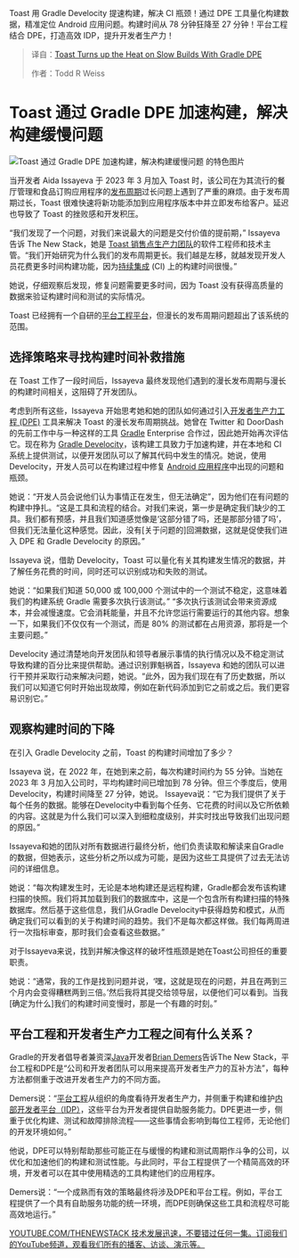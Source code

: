 
<!--
title: Toast 通过 Gradle DPE 加速缓慢构建
cover: https://cdn.thenewstack.io/media/2025/04/79ded7e8-masha-rayt-uwjtxqprswm-unsplash.jpg
summary: Toast 用 Gradle Develocity 提速构建，解决 CI 瓶颈！通过 DPE 工具量化构建数据，精准定位 Android 应用问题。构建时间从 78 分钟狂降至 27 分钟！平台工程结合 DPE，打造高效 IDP，提升开发者生产力！
-->

Toast 用 Gradle Develocity 提速构建，解决 CI 瓶颈！通过 DPE 工具量化构建数据，精准定位 Android 应用问题。构建时间从 78 分钟狂降至 27 分钟！平台工程结合 DPE，打造高效 IDP，提升开发者生产力！

> 译自：[Toast Turns up the Heat on Slow Builds With Gradle DPE](https://thenewstack.io/toast-turns-up-the-heat-on-slow-builds-with-gradle-dpe/)
> 
> 作者：Todd R Weiss



# Toast 通过 Gradle DPE 加速构建，解决构建缓慢问题

![Toast 通过 Gradle DPE 加速构建，解决构建缓慢问题 的特色图片](https://cdn.thenewstack.io/media/2025/04/79ded7e8-masha-rayt-uwjtxqprswm-unsplash-1024x575.jpg)

当开发者 Aida Issayeva 于 2023 年 3 月加入 Toast 时，该公司在为其流行的餐厅管理和食品订购应用程序的[发布周期](https://thenewstack.io/3-steps-for-automating-software-release-management/)过长问题上遇到了严重的麻烦。由于发布周期过长，Toast 很难快速将新功能添加到应用程序版本中并立即发布给客户。延迟也导致了 Toast 的挫败感和开发积压。

“我们发现了一个问题，对我们来说最大的问题是交付价值的提前期，” Issayeva 告诉 The New Stack，她是 [Toast 销售点生产力团队](https://central.toasttab.com/s/article/Get-Started-with-the-Toast-Now-App)的软件工程师和技术主管。“我们开始研究为什么我们的发布周期更长。我们越是左移，就越发现开发人员花费更多时间构建功能，因为[持续集成](https://thenewstack.io/ci-cd/) (CI) 上的构建时间很慢。”

她说，仔细观察后发现，修复问题需要更多时间，因为 Toast 没有获得高质量的数据来验证构建时间和测试的实际情况。

Toast 已经拥有一个自研的[平台工程平台](https://thenewstack.io/3-key-benefits-of-platform-engineering/)，但漫长的发布周期问题超出了该系统的范围。

## 选择策略来寻找构建时间补救措施

在 Toast 工作了一段时间后，Issayeva 最终发现他们遇到的漫长发布周期与漫长的构建时间相关，这阻碍了开发团队。

考虑到所有这些，Issayeva 开始思考她和她的团队如何通过引入[开发者生产力工程 (DPE)](https://thenewstack.io/metrics-driven-developer-productivity-engineering-at-spotify/) 工具来解决 Toast 的漫长发布周期挑战。她曾在 Twitter 和 DoorDash 的先前工作中与一种这样的工具 [Gradle](https://thenewstack.io/ai-improves-developer-workflow-says-gradle-dev-evangelist/) Enterprise 合作过，因此她开始再次评估它。现在称为 [Gradle Develocity](https://gradle.com/develocity/)，该构建工具致力于加速构建，并在本地和 CI 系统上提供测试，以便开发团队可以了解其代码中发生的情况。她说，使用 Develocity，开发人员可以在构建过程中修复 [Android 应用程序](https://thenewstack.io/dev-news-android-apps-on-rust-astro-db-and-storybook-8/)中出现的问题和瓶颈。

她说：“开发人员会说他们认为事情正在发生，但无法确定”，因为他们在有问题的构建中挣扎。“这是工具和流程的结合。对我们来说，第一步是确定我们缺少的工具。我们都有预感，并且我们知道感觉像是‘这部分错了吗，还是那部分错了吗’，但我们无法量化这种感觉。因此，没有[关于问题的]回溯数据，这就是促使我们进入 DPE 和 Gradle Develocity 的原因。”

Issayeva 说，借助 Develocity，Toast 可以量化有关其构建发生情况的数据，并了解任务花费的时间，同时还可以识别成功和失败的测试。

她说：“如果我们知道 50,000 或 100,000 个测试中的一个测试不稳定，这意味着我们的构建系统 Gradle 需要多次执行该测试。” “多次执行该测试会带来资源成本，并会减慢速度。它会消耗能量，并且不允许您运行需要运行的其他内容。想象一下，如果我们不仅仅有一个测试，而是 80% 的测试都在占用资源，那将是一个主要问题。”

Develocity 通过清楚地向开发团队和领导者展示事情的执行情况以及不稳定测试导致构建的百分比来提供帮助。通过识别罪魁祸首，Issayeva 和她的团队可以进行干预并采取行动来解决问题，她说。“此外，因为我们现在有了历史数据，所以我们可以知道它何时开始出现故障，例如在新代码添加到它之前或之后。我们更容易识别它。”

## 观察构建时间的下降

在引入 Gradle Develocity 之前，Toast 的构建时间增加了多少？

Issayeva 说，在 2022 年，在她到来之前，每次构建时间约为 55 分钟。当她在 2023 年 3 月加入公司时，平均构建时间已增加到 78 分钟。但三个季度后，使用 Develocity，构建时间降至 27 分钟，她说。
Issayeva说：“它为我们提供了关于每个任务的数据。能够在Develocity中看到每个任务、它花费的时间以及它所依赖的内容。这就是为什么我们可以深入到细粒度级别，并实时找出导致我们出现问题的原因。”

Issayeva和她的团队对所有数据进行最终分析，他们负责读取和解读来自Gradle的数据，但她表示，这些分析之所以成为可能，是因为这些工具提供了过去无法访问的详细信息。

她说：“每次构建发生时，无论是本地构建还是远程构建，Gradle都会发布该构建扫描的快照。我们将其加载到我们的数据库中，这是一个包含所有构建扫描的特殊数据库。然后基于这些信息，我们从Gradle Develocity中获得趋势和模式，从而确定我们可以看到的关于构建时间的趋势。我们不是每次都这样做。我们每两周进行一次指标审查，那时我们会查看这些数据。”

对于Issayeva来说，找到并解决像这样的破坏性瓶颈是她在Toast公司担任的重要职责。

她说：“通常，我的工作是找到问题并说，‘嘿，这就是现在的问题，并且在两到三个月内会变得糟糕两到三倍。’然后我将其提交给领导层，以便他们可以看到。当我[确定为什么]我们的构建时间变慢时，那是一个有趣的时刻。”

## 平台工程和开发者生产力工程之间有什么关系？

Gradle的开发者倡导者兼资深[Java](https://thenewstack.io/introduction-to-java-programming-language/)开发者[Brian Demers](https://www.linkedin.com/in/bdemers/)告诉The New Stack，平台工程和DPE是“公司和开发者团队可以用来提高开发者生产力的互补方法”，每种方法都侧重于改进开发者生产力的不同方面。

Demers说：“[平台工程](https://thenewstack.io/platform-engineering/)从组织的角度看待开发者生产力，并侧重于构建和维护[内部开发者平台（IDP）](https://thenewstack.io/internal-developer-platforms-the-heart-of-platform-engineering/)，这些平台为开发者提供自助服务能力。DPE更进一步，侧重于优化构建、测试和故障排除流程——这些事情会影响到每位工程师，无论他们的开发环境如何。”

他说，DPE可以特别帮助那些可能正在与缓慢的构建和测试周期作斗争的公司，以优化和加速他们的构建和测试性能。与此同时，平台工程提供了一个精简高效的环境，开发者可以在其中使用精选的工具构建他们的应用程序。

Demers说：“一个成熟而有效的策略最终将涉及DPE和平台工程。例如，平台工程提供了一个具有自助服务功能的统一环境，而DPE则确保这些工具和流程尽可能高效地运行。”

[YOUTUBE.COM/THENEWSTACK
技术发展迅速，不要错过任何一集。订阅我们的YouTube频道，观看我们所有的播客、访谈、演示等。
](https://youtube.com/thenewstack?sub_confirmation=1)